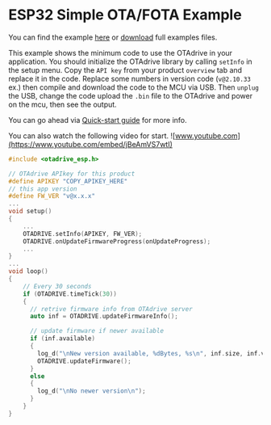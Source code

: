 # ESP32 Simple OTA/FOTA Example
You can find the example [here](https://github.com/otadrive/ESP32-OTAdrive-Examples/tree/master/01-Simple%20FOTA) or [download](
https://github.com/otadrive/ESP32-OTAdrive-Examples/archive/refs/heads/master.zip) full examples files.  

This example shows the minimum code to use the OTAdrive in your application.
You should initialize the OTAdrive library by calling `setInfo` in the setup menu. Copy the `API key` from your product `overview` tab and replace it in the code. Replace some numbers in version code (`v@2.10.33` ex.) then compile and download the code to the MCU via USB. Then `unplug` the USB, change the code upload the `.bin` file to the OTAdrive and power on the mcu, then see the output.  

You can go ahead via [Quick-start guide](/user/doc/Quick%20Start) for more info.

You can also watch the following video for start.
![www.youtube.com](https://www.youtube.com/embed/jBeAmVS7wtI)

```cpp
#include <otadrive_esp.h>

// OTAdrive APIkey for this product
#define APIKEY "COPY_APIKEY_HERE"
// this app version
#define FW_VER "v@x.x.x"
...
void setup()
{
    ...
    OTADRIVE.setInfo(APIKEY, FW_VER);
    OTADRIVE.onUpdateFirmwareProgress(onUpdateProgress);
    ...
}
...
void loop()
{
    // Every 30 seconds
    if (OTADRIVE.timeTick(30))
    {
      // retrive firmware info from OTAdrive server
      auto inf = OTADRIVE.updateFirmwareInfo();

      // update firmware if newer available
      if (inf.available)
      {
        log_d("\nNew version available, %dBytes, %s\n", inf.size, inf.version.c_str());
        OTADRIVE.updateFirmware();
      }
      else
      {
        log_d("\nNo newer version\n");
      }
    }
}
```